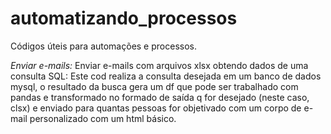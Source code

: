 # automatizando_processos

Códigos úteis para automações e processos.

*Enviar e-mails:*
  Enviar e-mails com arquivos xlsx obtendo dados de uma consulta SQL: Este cod realiza a consulta desejada em um banco de dados mysql, o resultado da busca gera um df que pode ser trabalhado com pandas e transformado no formado de saída q for desejado (neste caso, clsx) e enviado para quantas pessoas for objetivado com um corpo de e-mail personalizado com um html básico.
